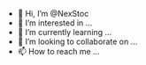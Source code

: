 - 👋 Hi, I’m @NexStoc
- 👀 I’m interested in ...
- 🌱 I’m currently learning ...
- 💞️ I’m looking to collaborate on ...
- 📫 How to reach me ...

<!---
NexStoc/NexStoc is a ✨ special ✨ repository because its `README.md` (this file) appears on your GitHub profile.
You can click the Preview link to take a look at your changes.
--->
